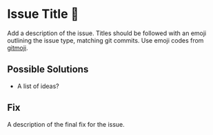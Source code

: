 # Issue Title :memo:
Add a description of the issue. Titles should be followed with
an emoji outlining the issue type, matching git commits. Use emoji
codes from [gitmoji](https://gitmoji.carloscuesta.me/).

## Possible Solutions
 - A list of ideas?

## Fix
A description of the final fix for the issue.
